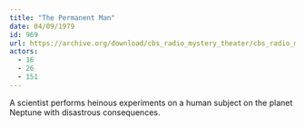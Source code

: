 ```yaml
---
title: "The Permanent Man"
date: 04/09/1979
id: 969
url: https://archive.org/download/cbs_radio_mystery_theater/cbs_radio_mystery_theater-0951-1000.zip/cbs_radio_mystery_theater-0951-1000%2Fcbsrmt_0969_the_permanent_man.mp3
actors:
  - 16
  - 26
  - 151
---
```

A scientist performs heinous experiments on a human subject on the planet Neptune with disastrous consequences.